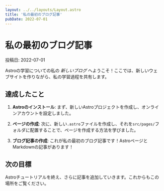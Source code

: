 ```yaml
---
layout: ../../layouts/Layout.astro
title: '私の最初のブログ記事'
pubDate: 2022-07-01
---
```

# 私の最初のブログ記事

投稿日: 2022-07-01

Astroの学習についての私の _新しいブログ_ へようこそ！ここでは、新しいウェブサイトを作りながら、私の学習過程を共有します。

## 達成したこと

1. **Astroのインストール**: まず、新しいAstroプロジェクトを作成し、オンラインアカウントを設定しました。

2. **ページの作成**: 次に、新しい`.astro`ファイルを作成し、それを`src/pages/`フォルダに配置することで、ページを作成する方法を学びました。

3. **ブログ記事の作成**: これが私の最初のブログ記事です！AstroページとMarkdownの記事があります！

## 次の目標

Astroチュートリアルを終え、さらに記事を追加していきます。これからもこの場所をご覧ください。
